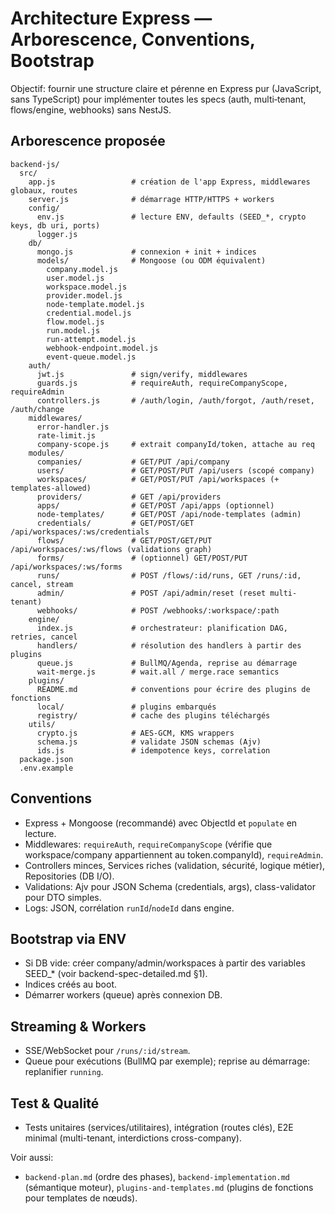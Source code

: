 # Architecture Express — Arborescence, Conventions, Bootstrap

Objectif: fournir une structure claire et pérenne en Express pur (JavaScript, sans TypeScript) pour implémenter toutes les specs (auth, multi‑tenant, flows/engine, webhooks) sans NestJS.

## Arborescence proposée
```
backend-js/
  src/
    app.js                 # création de l'app Express, middlewares globaux, routes
    server.js              # démarrage HTTP/HTTPS + workers
    config/
      env.js               # lecture ENV, defaults (SEED_*, crypto keys, db uri, ports)
      logger.js
    db/
      mongo.js             # connexion + init + indices
      models/              # Mongoose (ou ODM équivalent)
        company.model.js
        user.model.js
        workspace.model.js
        provider.model.js
        node-template.model.js
        credential.model.js
        flow.model.js
        run.model.js
        run-attempt.model.js
        webhook-endpoint.model.js
        event-queue.model.js
    auth/
      jwt.js               # sign/verify, middlewares
      guards.js            # requireAuth, requireCompanyScope, requireAdmin
      controllers.js       # /auth/login, /auth/forgot, /auth/reset, /auth/change
    middlewares/
      error-handler.js
      rate-limit.js
      company-scope.js     # extrait companyId/token, attache au req
    modules/
      companies/           # GET/PUT /api/company
      users/               # GET/POST/PUT /api/users (scopé company)
      workspaces/          # GET/POST/PUT /api/workspaces (+ templates-allowed)
      providers/           # GET /api/providers
      apps/                # GET/POST /api/apps (optionnel)
      node-templates/      # GET/POST /api/node-templates (admin)
      credentials/         # GET/POST/GET /api/workspaces/:ws/credentials
      flows/               # GET/POST/GET/PUT /api/workspaces/:ws/flows (validations graph)
      forms/               # (optionnel) GET/POST/PUT /api/workspaces/:ws/forms
      runs/                # POST /flows/:id/runs, GET /runs/:id, cancel, stream
      admin/               # POST /api/admin/reset (reset multi-tenant)
      webhooks/            # POST /webhooks/:workspace/:path
    engine/
      index.js             # orchestrateur: planification DAG, retries, cancel
      handlers/            # résolution des handlers à partir des plugins
      queue.js             # BullMQ/Agenda, reprise au démarrage
      wait-merge.js        # wait.all / merge.race semantics
    plugins/
      README.md            # conventions pour écrire des plugins de fonctions
      local/               # plugins embarqués
      registry/            # cache des plugins téléchargés
    utils/
      crypto.js            # AES-GCM, KMS wrappers
      schema.js            # validate JSON schemas (Ajv)
      ids.js               # idempotence keys, correlation
  package.json
  .env.example
```

## Conventions
- Express + Mongoose (recommandé) avec ObjectId et `populate` en lecture.
- Middlewares: `requireAuth`, `requireCompanyScope` (vérifie que workspace/company appartiennent au token.companyId), `requireAdmin`.
- Controllers minces, Services riches (validation, sécurité, logique métier), Repositories (DB I/O).
- Validations: Ajv pour JSON Schema (credentials, args), class-validator pour DTO simples.
- Logs: JSON, corrélation `runId`/`nodeId` dans engine.

## Bootstrap via ENV
- Si DB vide: créer company/admin/workspaces à partir des variables SEED_* (voir backend-spec-detailed.md §1).
- Indices créés au boot.
- Démarrer workers (queue) après connexion DB.

## Streaming & Workers
- SSE/WebSocket pour `/runs/:id/stream`.
- Queue pour exécutions (BullMQ par exemple); reprise au démarrage: replanifier `running`.

## Test & Qualité
- Tests unitaires (services/utilitaires), intégration (routes clés), E2E minimal (multi-tenant, interdictions cross-company).

Voir aussi:
- `backend-plan.md` (ordre des phases), `backend-implementation.md` (sémantique moteur), `plugins-and-templates.md` (plugins de fonctions pour templates de nœuds).
